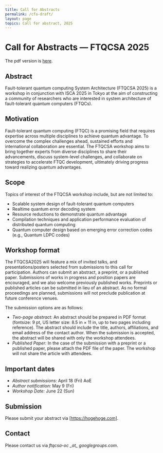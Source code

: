 ```yaml
---
title: Call for Abstracts
permalink: /cfa-draft/
layout: page
topics: Call for abstract, 2025
---
```


# Call for Abstracts &mdash; FTQCSA 2025

The pdf version is [here](/assets/pdf/FTQCSA2025-CFA.pdf).

## Abstract
Fault-tolerant quantum computing System Architecture (FTQCSA 2025) is a workshop in conjunction with ISCA 2025 in Tokyo at the aim of constructing a community of researchers who are interested in system architecture of fault-tolerant quantum computers (FTQCs).

## Motivation
Fault-tolerant quantum computing (FTQC) is a promising field that requires expertise across multiple disciplines to achieve quantum advantage. To overcome the complex challenges ahead, sustained efforts and international collaboration are essential. The FTQCSA workshop aims to bring together experts from diverse disciplines to share their advancements, discuss system-level challenges, and collaborate on strategies to accelerate FTQC development, ultimately driving progress toward realizing quantum advantages.

## Scope
Topics of interest of the FTQCSA workshop include, but are not limited to:

- Scalable system design of fault-tolerant quantum computers
- Realtime quantum error decoding system
- Resource reductions to demonstrate quantum advantage
- Compilation techniques and application performance evaluation of distributed quantum computing
- Quantum computer design based on emerging error correction codes (e.g., Quantum LDPC codes)

## Workshop format
The FTQCSA2025 will feature a mix of invited talks, and presentations/posters selected from submissions to this call for participation. Authors can submit an abstract, a preprint, or a published paper. 
Submissions of works in progress and position papers are encouraged, and we also welcome previously published works. Preprints or published articles can be submitted in lieu of an abstract. As no formal proceedings are planned, submissions will not preclude publication at future conference venues.

The submission options are as follows:
- _Two-page abstract:_ An abstract should be prepared in PDF format (fontsize: 9 pt, US letter size: 8.5 in &times; 11 in, up to two pages including reference). The abstract should include the title, authors, affiliations, and email address of the contact author. When the submission is accepted, the abstract will be shared with only the workshop attendees.
-  _Published Paper:_ In the case of the submission with a preprint or a published paper, please attach the PDF file of the paper. The workshop will not share the article with attendees.
 
## Important dates
- _Abstract submissions:_ April 18 (Fri) AoE
- _Author notification:_ May 9 (Fri)
- _Workshop Date:_ June 22 (Sun)

## Submission
Please submit your abstract via [https://hogehoge.com].

## Contact
Please contact us via _ftqcsa-oc \_at\_ googlegroups.com_.
